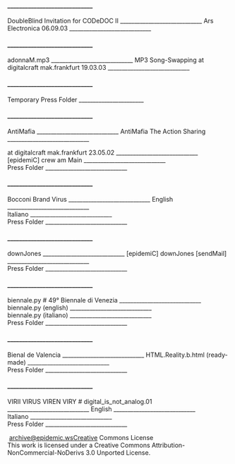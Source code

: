  
#### _____________________________  
DoubleBlind Invitation for CODeDOC II _____________________________
Ars Electronica 06.09.03 _____________________________  


#### _____________________________  
adonnaM.mp3 _____________________________
MP3 Song-Swapping at digitalcraft mak.frankfurt 19.03.03 _____________________________  


#### _____________________________
Temporary Press Folder _______________________
#### _____________________________  
AntiMafia _____________________________
AntiMafia The Action Sharing _____________________________  

at digitalcraft mak.frankfurt 23.05.02 _____________________________  
[epidemiC] crew am Main _____________________________  
Press Folder _____________________________  

#### _____________________________  
Bocconi Brand Virus _____________________________
English _____________________________  
Italiano _____________________________  
Press Folder _____________________________  

#### _____________________________  
downJones _____________________________
[epidemiC] downJones [sendMail] _____________________________  
Press Folder _____________________________  

#### _____________________________  
biennale.py # 49° Biennale di Venezia _____________________________
biennale.py (english) _____________________________  
biennale.py (italiano) _____________________________  
Press Folder _____________________________  

#### _____________________________  
Bienal de Valencia _____________________________
HTML.Reality.b.html (ready-made) _____________________________  
Press Folder _____________________________  

#### _____________________________  
VIRII VIRUS VIREN VIRY # digital_is_not_analog.01 _____________________________
English _____________________________  
Italiano _____________________________  
Press Folder _____________________________  


 archive@epidemic.wsCreative Commons License  
This work is licensed under a Creative Commons Attribution-NonCommercial-NoDerivs
3.0 Unported License.

